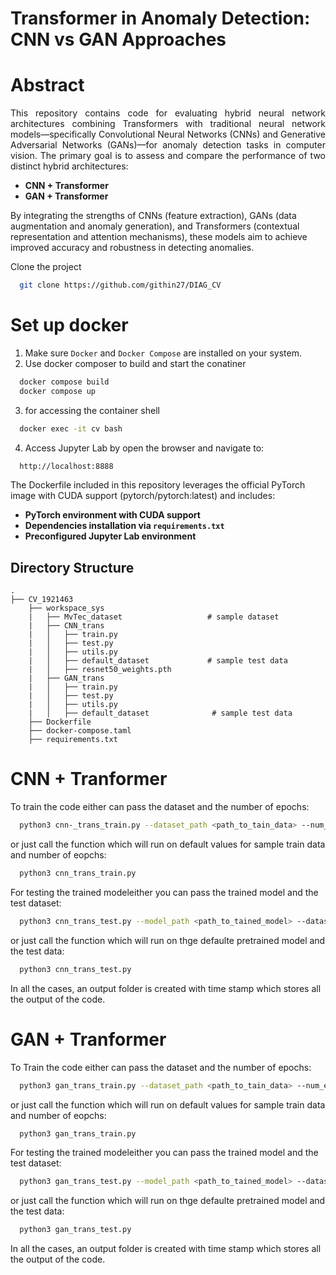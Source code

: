 # Transformer in Anomaly Detection: CNN vs GAN Approaches


# Abstract

<p style="text-align: justify;">
This repository contains code for evaluating hybrid neural network architectures combining Transformers with traditional neural network models—specifically Convolutional Neural Networks (CNNs) and Generative Adversarial Networks (GANs)—for anomaly detection tasks in computer vision.
The primary goal is to assess and compare the performance of two distinct hybrid architectures:

- **CNN + Transformer**
- **GAN + Transformer**

By integrating the strengths of CNNs (feature extraction), GANs (data augmentation and anomaly generation), and Transformers (contextual representation and attention mechanisms), these models aim to achieve improved accuracy and robustness in detecting anomalies.
</p>

Clone the project

```bash
  git clone https://github.com/githin27/DIAG_CV
```

# Set up docker
1. Make sure `Docker` and `Docker Compose` are installed on your system. 
2. Use docker composer to build and start the conatiner
  ```bash
    docker compose build
    docker compose up
  ```
3. for accessing the container shell 
  ```bash
    docker exec -it cv bash
  ```
4. Access Jupyter Lab by open the browser and navigate to:
  ```bash
    http://localhost:8888
  ```
The Dockerfile included in this repository leverages the official PyTorch image with CUDA support (pytorch/pytorch:latest) and includes:

- **PyTorch environment with CUDA support**
- **Dependencies installation via `requirements.txt`**
- **Preconfigured Jupyter Lab environment**


## Directory Structure

```
.
├── CV_1921463
    ├── workspace_sys
    |   ├── MvTec_dataset                   # sample dataset
    |   ├── CNN_trans
    |   │   ├── train.py
    |   │   ├── test.py
    |   │   ├── utils.py
    |   │   ├── default_dataset             # sample test data
    |   │   ├── resnet50_weights.pth
    |   ├── GAN_trans
    |   │   ├── train.py
    |   │   ├── test.py
    |   │   ├── utils.py
    |   │   ├── default_dataset              # sample test data
    ├── Dockerfile
    ├── docker-compose.taml
    ├── requirements.txt

```

# CNN + Tranformer
To train the code either can pass the dataset and the number of epochs:
```bash
  python3 cnn-_trans_train.py --dataset_path <path_to_tain_data> --num_epochs <num_of_epochs>
```
or just call the function which will run on default values for sample train data and number of eopchs:
```bash
  python3 cnn_trans_train.py 
```
For testing the trained modeleither you can pass the trained model and the test dataset:
```bash
  python3 cnn_trans_test.py --model_path <path_to_tained_model> --dataset_path <path_to_tain_data>
```
or just call the function which will run on thge defaulte pretrained model and the test data:

```bash
  python3 cnn_trans_test.py 
```
In all the cases, an output folder is created with time stamp which stores all the output of the code.

# GAN + Tranformer
To Train the code either can pass the dataset and the number of epochs:
```bash
  python3 gan_trans_train.py --dataset_path <path_to_tain_data> --num_epochs <num_of_epochs>
```
or just call the function which will run on default values for sample train data and number of eopchs:
```bash
  python3 gan_trans_train.py 
```
For testing the trained modeleither you can pass the trained model and the test dataset:
```bash
  python3 gan_trans_test.py --model_path <path_to_tained_model> --dataset_path <path_to_tain_data>
```
or just call the function which will run on thge defaulte pretrained model and the test data:

```bash
  python3 gan_trans_test.py 
```
In all the cases, an output folder is created with time stamp which stores all the output of the code.





